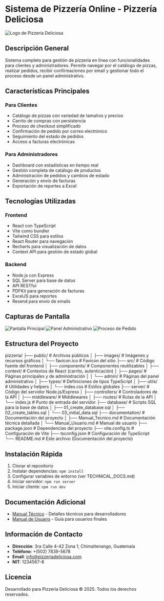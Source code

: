 # Sistema de Pizzería Online - Pizzería Deliciosa

![Logo de Pizzería Deliciosa](./public/images/logo.png)

## Descripción General

Sistema completo para gestión de pizzería en línea con funcionalidades para clientes y administradores. Permite navegar por el catálogo de pizzas, realizar pedidos, recibir confirmaciones por email y gestionar todo el proceso desde un panel administrativo.

## Características Principales

### Para Clientes
- Catálogo de pizzas con variedad de tamaños y precios
- Carrito de compras con persistencia
- Proceso de checkout simplificado
- Confirmación de pedido por correo electrónico
- Seguimiento del estado de pedidos
- Acceso a facturas electrónicas

### Para Administradores
- Dashboard con estadísticas en tiempo real
- Gestión completa de catálogo de productos
- Administración de pedidos y cambios de estado
- Generación y envío de facturas
- Exportación de reportes a Excel

## Tecnologías Utilizadas

### Frontend
- React con TypeScript
- Vite como bundler
- Tailwind CSS para estilos
- React Router para navegación
- Recharts para visualización de datos
- Context API para gestión de estado global

### Backend
- Node.js con Express
- SQL Server para base de datos
- API RESTful
- PDFKit para generación de facturas
- ExcelJS para reportes
- Resend para envío de emails

## Capturas de Pantalla

![Pantalla Principal](./screenshots/home.png)
![Panel Administrativo](./screenshots/admin-dashboard.png)
![Proceso de Pedido](./screenshots/checkout.png)

## Estructura del Proyecto
pizzeria/
├── public/                    # Archivos públicos
│   ├── images/               # Imágenes y recursos gráficos
│   └── favicon.ico           # Favicon del sitio
├── src/                      # Código fuente del frontend
│   ├── components/           # Componentes reutilizables
│   ├── context/              # Contextos de React (carrito, autenticación)
│   ├── pages/                # Páginas principales y de administración
│   │   └── admin/            # Páginas del panel administrativo
│   ├── types/                # Definiciones de tipos TypeScript
│   ├── utils/                # Utilidades y helpers
│   └── index.css             # Estilos globales
├── server/                   # Código del servidor Node.js/Express
│   ├── controllers/          # Controladores de la API
│   ├── middleware/           # Middlewares
│   ├── routes/               # Rutas de la API
│   └── index.js              # Punto de entrada del servidor
├── database/                 # Scripts SQL para la base de datos
│   ├── 01_create_database.sql
│   ├── 02_create_tables.sql
│   └── 03_initial_data.sql
├── documentation/            # Documentación del proyecto
│   ├── Manual_Tecnico.md     # Documentación técnica detallada
│   └── Manual_Usuario.md     # Manual de usuario
├── package.json              # Dependencias del proyecto
├── vite.config.ts            # Configuración de Vite
├── tsconfig.json             # Configuración de TypeScript
└── README.md                 # Este archivo (Documentación del proyecto)


## Instalación Rápida

1. Clonar el repositorio
2. Instalar dependencias: `npm install`
3. Configurar variables de entorno (ver TECHNICAL_DOCS.md)
4. Iniciar servidor: `npm run server`
5. Iniciar cliente: `npm run dev`

## Documentación Adicional

- [Manual Técnico](./documentation/Manual_Tecnico.md) - Detalles técnicos para desarrolladores
- [Manual de Usuario](./documentation/Manual_Usuario.md) - Guía para usuarios finales

## Información de Contacto

- **Dirección**: 3ra Calle 4-42 Zona 1, Chimaltenango, Guatemala
- **Teléfono**: +(502) 7839-5678
- **Email**: info@pizzeriadeliciosa.com
- **NIT**: 1234567-8

## Licencia

Desarrollado para Pizzería Deliciosa © 2025. Todos los derechos reservados.